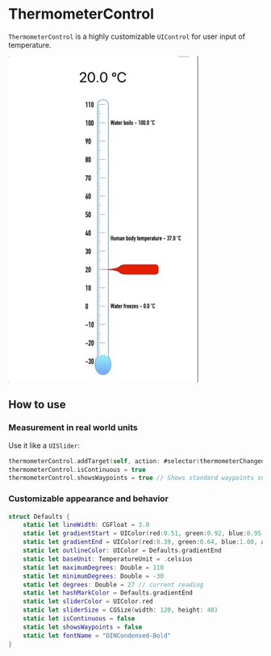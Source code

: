 # ThermometerControl

`ThermometerControl` is a highly customizable `UIControl` for user input of temperature.

![Animation of ThermometerControl in action](ThermometerControlDemo/images/demo.gif)

## How to use

### Measurement in real world units
Use it like a `UISlider`:

```swift
thermometerControl.addTarget(self, action: #selector(thermometerChanged), for: .valueChanged)
thermometerControl.isContinuous = true
thermometerControl.showsWaypoints = true // Shows standard waypoints such as freezing and boiling
```

### Customizable appearance and behavior
```swift
struct Defaults {
    static let lineWidth: CGFloat = 3.0
    static let gradientStart = UIColor(red:0.51, green:0.92, blue:0.95, alpha:1.0)
    static let gradientEnd = UIColor(red:0.39, green:0.64, blue:1.00, alpha:1.0)
    static let outlineColor: UIColor = Defaults.gradientEnd
    static let baseUnit: TemperatureUnit = .celsius
    static let maximumDegrees: Double = 110
    static let minimumDegrees: Double = -30
    static let degrees: Double = 27 // current reading
    static let hashMarkColor = Defaults.gradientEnd
    static let sliderColor = UIColor.red
    static let sliderSize = CGSize(width: 120, height: 40)
    static let isContinuous = false
    static let showsWaypoints = false
    static let fontName = "DINCondensed-Bold"
}
```
